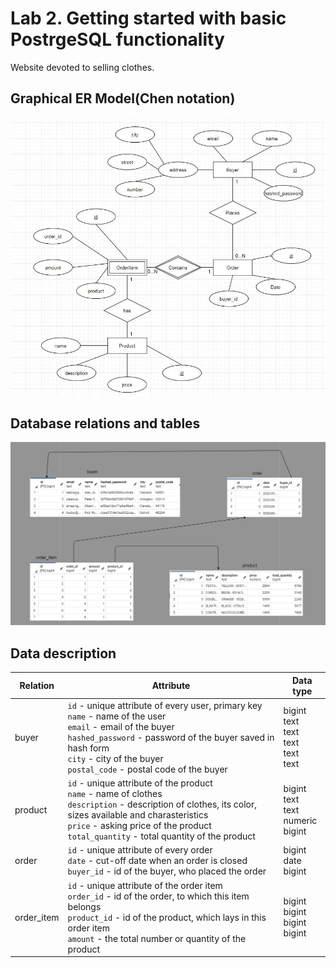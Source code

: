 # Lab 2. Getting started with basic PostrgeSQL functionality
Website devoted to selling clothes.

## Graphical ER Model(Chen notation)
![ERD](/lab2/erd.jpg)

## Database relations and tables
![Relations](/lab2/relations.jpg)

## Data description
Relation | Attribute | Data type
------------ | ------------- | -------------
buyer | `id` - unique attribute of every user, primary key <br>`name` - name of the user <br>`email` - email of the buyer <br>`hashed_password` - password of the buyer saved in hash form<br>`city` - city of the buyer <br>`postal_code` - postal code of the buyer| bigint<br>text<br>text<br>text<br>text<br>text
product | `id` - unique attribute of the product <br>`name` - name of clothes <br>`description` - description of clothes, its color, sizes available and charasteristics  <br>`price` - asking price of the product <br>`total_quantity` - total quantity of the product | bigint<br>text<br>text<br>numeric<br>bigint
order |`id` - unique attribute of every order <br>`date` - cut-off date when an order is closed <br>`buyer_id` - id of the buyer, who placed the order | bigint<br>date<br>bigint
order_item |`id` - unique attribute of the order item <br>`order_id` - id of the order, to which this item belongs <br>`product_id` - id of the product, which lays in this order item <br>`amount` -  the total number or quantity of the product | bigint<br>bigint<br>bigint<br>bigint
